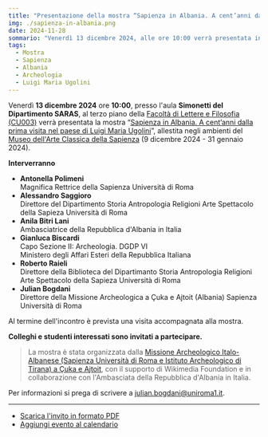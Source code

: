 ```yaml
---
title: "Presentazione della mostra “Sapienza in Albania. A cent’anni dalla prima visita nel paese di Luigi Maria Ugolini”"
img: ./sapienza-in-albania.png
date: 2024-11-28
sommario: "Venerdì 13 dicembre 2024, alle ore 10:00 verrà presentata in aula Simonetti la mostra “Sapienza in Albania” allestita presso gli ambienti del Museo dell'Arte Classica della Sapienza"
tags:
  - Mostra
  - Sapienza
  - Albania
  - Archeologia
  - Luigi Maria Ugolini
---
```


Venerdì **13 dicembre 2024** ore **10:00**, presso l'aula **Simonetti del Dipartimento SARAS**, al terzo piano della [Facoltà di Lettere e Filosofia (CU003)](https://virtualtour.uniroma1.it/?building=CU003&c=1) verrà presentata la mostra “[Sapienza in Albania. A cent’anni dalla prima visita nel paese di Luigi Maria Ugolini](2024-12-09-mostra-per-pannelli-sapienza-in-albania)”, allestita negli ambienti del [Museo dell'Arte Classica della Sapienza](https://web.uniroma1.it/polomuseale/museo-arte-classica) (9 dicembre 2024 - 31 gennaio 2024).

**Interverranno**

- **Antonella Polimeni**  
    Magnifica Rettrice della Sapienza Università di Roma
- **Alessandro Saggioro**  
    Direttore del Dipartimento Storia Antropologia Religioni
    Arte Spettacolo della Sapieza Università di Roma
- **Anila Bitri Lani**  
    Ambasciatrice della Repubblica d'Albania in Italia
- **Gianluca Biscardi**  
    Capo Sezione II: Archeologia. DGDP VI  
    Ministero degli Affari Esteri della Repubblica Italiana
- **Roberto Raieli**  
    Direttore della Biblioteca del Dipartimanto Storia Antropologia
    Religioni Arte Spettacolo della Sapieza Università di Roma
- **Julian Bogdani**  
    Direttore della Missione Archeologica a Çuka e Ajtoit (Albania)
    Sapienza Università di Roma

Al termine dell'incontro è prevista una visita accompagnata alla mostra.

**Colleghi e studenti interessati sono invitati a partecipare.**

> La mostra è stata organizzata dalla [Missione Archeologico Italo-Albanese (Sapienza Università di Roma e Istituto Archeologico di Tirana)  a Çuka e Ajtoit](https://purl.org/lad/caj), con il supporto di Wikimedia Foundation e in collaborazione con l'Ambasciata della Repubblica d'Albania in Italia.

Per informazioni si prega di scrivere a [julian.bogdani@uniroma1.it](mailto:julian.bogdani@uniroma1.it).

---

- [Scarica l'invito in formato PDF](./invito-presentazione-mostra-sapienza-in-albania.pdf)
- [Aggiungi evento al calendario](https://calendar.google.com/calendar/event?action=TEMPLATE&amp;tmeid=MmljYzNzZzRoZzc1c2cwdnBiZXI1bjgxY2oganVsaWFuLmJvZ2RhbmlAdW5pcm9tYTEuaXQ&amp;tmsrc=julian.bogdani%40uniroma1.it)